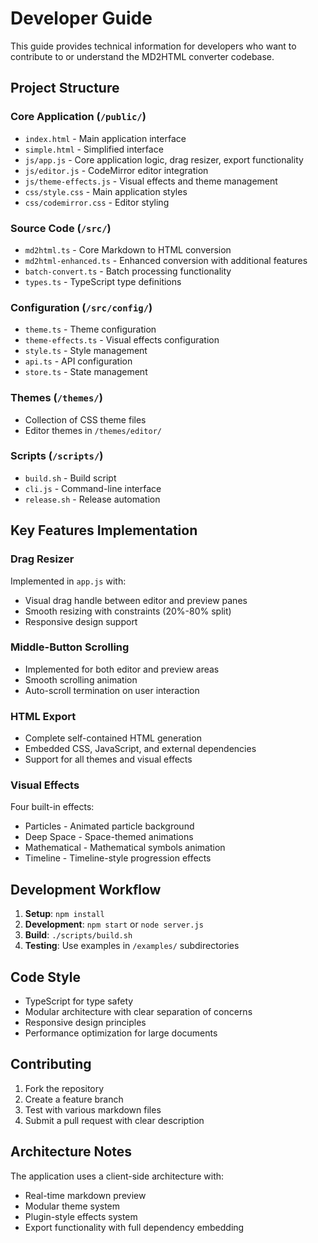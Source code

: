 # Developer Guide

This guide provides technical information for developers who want to contribute to or understand the MD2HTML converter codebase.

## Project Structure

### Core Application (`/public/`)
- `index.html` - Main application interface
- `simple.html` - Simplified interface
- `js/app.js` - Core application logic, drag resizer, export functionality
- `js/editor.js` - CodeMirror editor integration
- `js/theme-effects.js` - Visual effects and theme management
- `css/style.css` - Main application styles
- `css/codemirror.css` - Editor styling

### Source Code (`/src/`)
- `md2html.ts` - Core Markdown to HTML conversion
- `md2html-enhanced.ts` - Enhanced conversion with additional features
- `batch-convert.ts` - Batch processing functionality
- `types.ts` - TypeScript type definitions

### Configuration (`/src/config/`)
- `theme.ts` - Theme configuration
- `theme-effects.ts` - Visual effects configuration
- `style.ts` - Style management
- `api.ts` - API configuration
- `store.ts` - State management

### Themes (`/themes/`)
- Collection of CSS theme files
- Editor themes in `/themes/editor/`

### Scripts (`/scripts/`)
- `build.sh` - Build script
- `cli.js` - Command-line interface
- `release.sh` - Release automation

## Key Features Implementation

### Drag Resizer
Implemented in `app.js` with:
- Visual drag handle between editor and preview panes
- Smooth resizing with constraints (20%-80% split)
- Responsive design support

### Middle-Button Scrolling
- Implemented for both editor and preview areas
- Smooth scrolling animation
- Auto-scroll termination on user interaction

### HTML Export
- Complete self-contained HTML generation
- Embedded CSS, JavaScript, and external dependencies
- Support for all themes and visual effects

### Visual Effects
Four built-in effects:
- Particles - Animated particle background
- Deep Space - Space-themed animations
- Mathematical - Mathematical symbols animation
- Timeline - Timeline-style progression effects

## Development Workflow

1. **Setup**: `npm install`
2. **Development**: `npm start` or `node server.js`
3. **Build**: `./scripts/build.sh`
4. **Testing**: Use examples in `/examples/` subdirectories

## Code Style

- TypeScript for type safety
- Modular architecture with clear separation of concerns
- Responsive design principles
- Performance optimization for large documents

## Contributing

1. Fork the repository
2. Create a feature branch
3. Test with various markdown files
4. Submit a pull request with clear description

## Architecture Notes

The application uses a client-side architecture with:
- Real-time markdown preview
- Modular theme system
- Plugin-style effects system
- Export functionality with full dependency embedding
